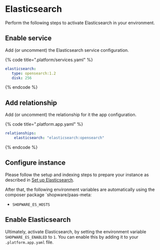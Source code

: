# Elasticsearch

Perform the following steps to activate Elasticsearch in your environment.

## Enable service

Add (or uncomment) the Elasticsearch service configuration.

{% code title=".platform/services.yaml" %}

```yaml
elasticsearch:
   type: opensearch:1.2
   disk: 256
```

{% endcode %}

## Add relationship

Add (or uncomment) the relationship for it the app configuration.

{% code title=".platform.app.yaml" %}

```yaml
relationships:
    elasticsearch: "elasticsearch:opensearch"
```

{% endcode %}

## Configure instance

Please follow the setup and indexing steps to prepare your instance as described in [Set up Elasticsearch](../../guides/hosting/infrastructure/elasticsearch/elasticsearch-setup.md#prepare-shopware-for-elasticsearch).

After that, the following environment variables are automatically using the composer package `shopware/paas-meta:

* `SHOPWARE_ES_HOSTS`

## Enable Elasticsearch

Ultimately, activate Elasticsearch, by setting the environment variable `SHOPWARE_ES_ENABLED` to `1`. You can enable this by adding it to your `.platform.app.yaml` file.
